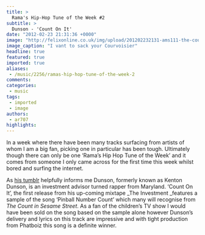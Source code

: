 ```yaml
---
title: >
  Rama's Hip-Hop Tune of the Week #2
subtitle: >
  Dunson - 'Count On It'
date: "2012-02-23 21:31:36 +0000"
image: "http://felixonline.co.uk/img/upload/201202232131-ams111-the-count.jpg"
image_caption: "I vant to sack your Courvoisier"
headline: true
featured: true
imported: true
aliases:
 - /music/2256/ramas-hip-hop-tune-of-the-week-2
comments:
categories:
 - music
tags:
 - imported
 - image
authors:
 - ar707
highlights:
---
```


In a week where there have been many tracks surfacing from artists of whom I am a big fan, picking one in particular has been tough. Ultimately though there can only be one ‘Rama’s Hip Hop Tune of the Week’ and it comes from someone I only came across for the first time this week whilst bored and surfing the internet.

As [his tumblr](http://kentondunson.tumblr.com/) helpfully informs me Dunson, formerly known as Kenton Dunson, is an investment advisor turned rapper from Maryland. ‘Count On It’, the first release from his up-coming mixtape _The Investment _features a sample of the song ‘Pinball Number Count’ which many will recognise from _The Count in Sesame Street_. As a fan of the children’s TV show I would have been sold on the song based on the sample alone however Dunson’s delivery and lyrics on this track are impressive and with tight production from Phatboiz this song is a definite winner.
